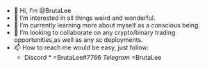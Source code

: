 - 👋 Hi, I’m @BrutaLee
- 👀 I’m interested in all things weird and wonderful. 
- 🌱 I’m currently learning more about myself as a conscious being. 
- 💞️ I’m looking to collaborate on any crypto/binary trading opportunities,as well as any sc deployments.
- 📫 How to reach me would be easy, just follow:
     * Discord *  =BrutaLee#7766
      *Telegram*  =BrutaLee
      
<!---
BrutaLee/BrutaLee is a ✨ special ✨ repository because its `README.md` (this file) appears on your GitHub profile.
You can click the Preview link to take a look at your changes.
--->
